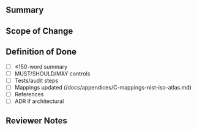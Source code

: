 ## Summary

## Scope of Change

## Definition of Done
- [ ] ≤150-word summary
- [ ] MUST/SHOULD/MAY controls
- [ ] Tests/audit steps
- [ ] Mappings updated (/docs/appendices/C-mappings-nist-iso-atlas.md)
- [ ] References
- [ ] ADR if architectural

## Reviewer Notes
